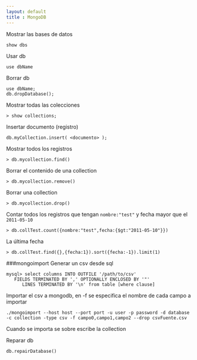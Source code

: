 ```yaml
---
layout: default
title : MongoDB
---
```

Mostrar las bases de datos

    show dbs

Usar db

    use dbName

Borrar db

    use dbName;
    db.dropDatabase();

Mostrar todas las colecciones

	> show collections;

Insertar documento (registro)

    db.myCollection.insert( <documento> );

Mostrar todos los registros

	> db.mycollection.find()

Borrar el contenido de una collection

	> db.mycollection.remove()

Borrar una collection

	> db.mycollection.drop()

Contar todos los registros que tengan `nombre:"test"` y fecha mayor que el `2011-05-10`

	> db.collTest.count({nombre:"test",fecha:{$gt:"2011-05-10"}})

La última fecha

	> db.collTest.find({},{fecha:1}).sort({fecha:-1}).limit(1)

###mongoimport
Generar un csv desde sql

	mysql> select columns INTO OUTFILE '/path/to/csv'
	   FIELDS TERMINATED BY ',' OPTIONALLY ENCLOSED BY '"'
	      LINES TERMINATED BY '\n' from table [where clause]

Importar el csv a mongodb, en -f se especifica el nombre de cada campo a importar

	./mongoimport --host host --port port -u user -p password -d database -c collection -type csv -f campo0,campo1,campo2 --drop csvFuente.csv

Cuando se importa se sobre escribe la collection

Reparar db

	db.repairDatabase()
